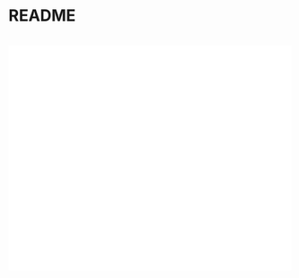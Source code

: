 # README

<div align="center">
	<br>
	<a href="https://github.com/janikmiet/aihub2020">
		<img src="header.svg" width="800" height="400">
	</a>
	<br>
</div>
